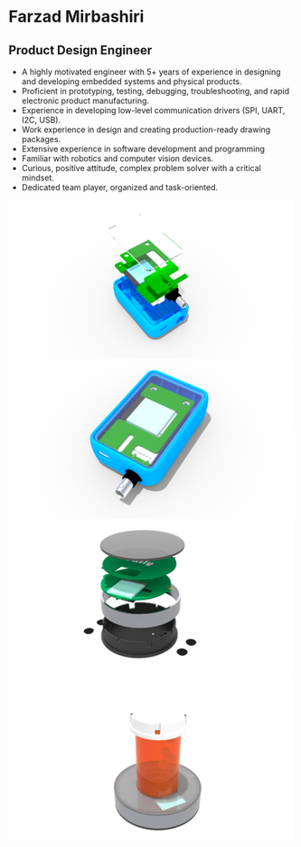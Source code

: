 # Farzad Mirbashiri
## Product Design Engineer

- A highly motivated engineer with 5+ years of experience in designing and developing embedded systems and physical products.
- Proficient in prototyping, testing, debugging, troubleshooting, and rapid electronic product manufacturing.
- Experience in developing low-level communication drivers (SPI, UART, I2C, USB).
- Work experience in design and creating production-ready drawing packages.
- Extensive experience in software development and programming 
- Familiar with robotics and computer vision devices.
- Curious, positive attitude, complex problem solver with a critical mindset.
- Dedicated team player, organized and task-oriented.


![This is an image](/assets/images/3D_IoT_pH_meter_1.png)
![This is an image](/assets/images/3D_IoT_pH_meter_2.png)
![This is an image](/assets/images/3D_Pally_1.png)
![This is an image](/assets/images/3D_Pally_2.png)

